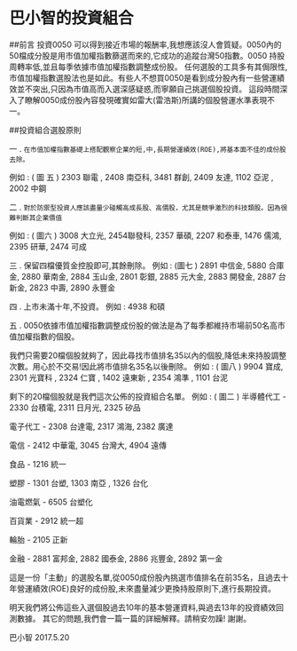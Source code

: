# 巴小智的投資組合


##前言
投資0050 可以得到接近市場的報酬率,我想應該沒人會質疑。0050內的50檔成分股是用市值加權指數篩選而來的,它成功的追蹤台灣50指數。0050 持股周轉率低,並且每季依據市值加權指數調整成份股。
任何選股的工具多有其侷限性,市值加權指數選股法也是如此。有些人不想買0050是看到成分股內有一些營運績效並不突出,只因為市值高而入選深感疑惑,而寧願自己挑選個股投資。
這段時間深入了瞭解0050成份股內容發現確實如雷大(雷浩斯)所講的個股營運水準表現不一。

##投資組合選股原則

一 . `在市值加權指數基礎上搭配觀察企業的短,中,長期營運績效(ROE),將基本面不佳的成份股去除。`

例如 : ( 圖 五 )
2303 聯電 , 2408 南亞科, 3481 群創, 2409 友達, 1102 亞泥 , 2002 中鋼 

二 . `對於防禦型投資人應該盡量少碰觸高成長股、高價股，尤其是競爭激烈的科技類股。因為很難判斷其企業價值`

例如 : ( 圖六 )
3008 大立光, 2454聯發科, 2357 華碩, 2207 和泰車, 
1476 儒鴻, 2395 研華, 2474 可成

三 . 保留四檔優質金控股即可,其餘刪除。
例如 : (圖七 )
2891 中信金, 5880 合庫金, 2880 華南金, 2884 玉山金, 2801 彰銀, 2885 元大金, 2883 開發金, 2887 台新金, 
2823 中壽, 2890 永豐金

四 . 上市未滿十年,不投資。
例如 :
4938 和碩

五 . 0050依據市值加權指數調整成份股的做法是為了每季都維持市場前50名高市值加權指數的個股。

我們只需要20檔個股就夠了，因此尋找市值排名35以內的個股,降低未來持股調整次數。用心於不交易!因此將市值排名35名以後刪除。
例如 : ( 圖八 )
9904 寶成, 2301 光寶科 , 2324 仁寶 , 1402 遠東新 , 2354 鴻準 , 1101 台泥

剩下的20檔個股就是我們這次公佈的投資組合名單。
例如 : ( 圖二 )
半導體代工 - 2330 台積電, 2311 日月光, 2325 矽品

電子代工 - 2308 台達電, 2317 鴻海, 2382 廣達

電信 - 2412 中華電, 3045 台灣大, 4904 遠傳

食品 - 1216 統一

塑膠 - 1301 台塑, 1303 南亞 ,  1326 台化

油電燃氣 - 6505 台塑化

百貨業 - 2912 統一超

輪胎 - 2105 正新 

金融 - 2881 富邦金, 2882 國泰金, 2886 兆豐金, 2892 第一金

這是一份「主動」的選股名單,從0050成份股內挑選市值排名在前35名，且過去十年營運績效(ROE)良好的成份股,未來盡量減少更換持股原則下,進行長期投資。

明天我們將公佈這些入選個股過去10年的基本營運資料,與過去13年的投資績效回測數據。
其它的問題,我們會一篇一篇的詳細解釋。請稍安勿躁!
謝謝。

巴小智 2017.5.20